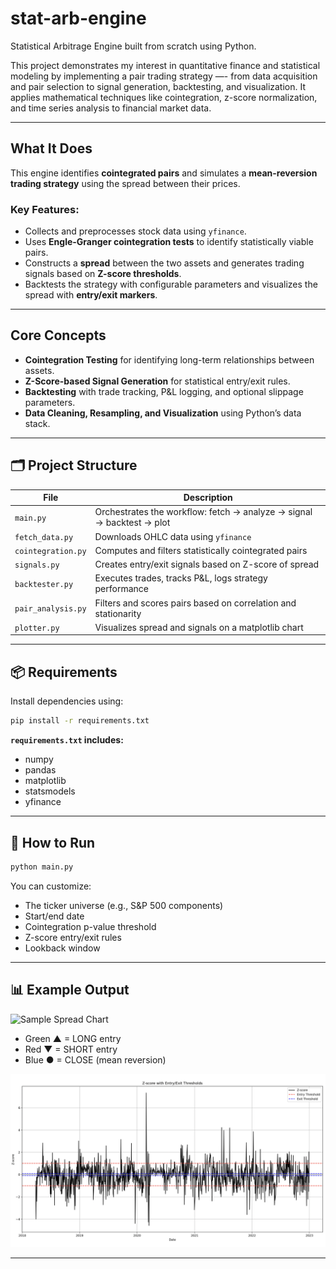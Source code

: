 # stat-arb-engine

Statistical Arbitrage Engine built from scratch using Python.

This project demonstrates my interest in quantitative finance and statistical modeling by implementing a pair trading strategy —- from data acquisition and pair selection to signal generation, backtesting, and visualization. It applies mathematical techniques like cointegration, z-score normalization, and time series analysis to financial market data.

---

## What It Does

This engine identifies **cointegrated pairs** and simulates a **mean-reversion trading strategy** using the spread between their prices.

### Key Features:
- Collects and preprocesses stock data using `yfinance`.
- Uses **Engle-Granger cointegration tests** to identify statistically viable pairs.
- Constructs a **spread** between the two assets and generates trading signals based on **Z-score thresholds**.
- Backtests the strategy with configurable parameters and visualizes the spread with **entry/exit markers**.

---

## Core Concepts

- **Cointegration Testing** for identifying long-term relationships between assets.
- **Z-Score-based Signal Generation** for statistical entry/exit rules.
- **Backtesting** with trade tracking, P&L logging, and optional slippage parameters.
- **Data Cleaning, Resampling, and Visualization** using Python’s data stack.

---

## 🗂 Project Structure

| File | Description |
|------|-------------|
| `main.py` | Orchestrates the workflow: fetch → analyze → signal → backtest → plot |
| `fetch_data.py` | Downloads OHLC data using `yfinance` |
| `cointegration.py` | Computes and filters statistically cointegrated pairs |
| `signals.py` | Creates entry/exit signals based on Z-score of spread |
| `backtester.py` | Executes trades, tracks P&L, logs strategy performance |
| `pair_analysis.py` | Filters and scores pairs based on correlation and stationarity |
| `plotter.py` | Visualizes spread and signals on a matplotlib chart |

---

## 📦 Requirements

Install dependencies using:
```bash
pip install -r requirements.txt
```

**`requirements.txt` includes:**
- numpy
- pandas
- matplotlib
- statsmodels
- yfinance

---

## 🚀 How to Run

```bash
python main.py
```

You can customize:
- The ticker universe (e.g., S&P 500 components)
- Start/end date
- Cointegration p-value threshold
- Z-score entry/exit rules
- Lookback window

---

## 📊 Example Output

![Sample Spread Chart](/sample_spread.png)

- Green ▲ = LONG entry  
- Red ▼ = SHORT entry  
- Blue ● = CLOSE (mean reversion)


![Sample Spread Chart](samples/sample_zscores.png)

---
